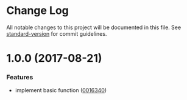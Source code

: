 # Change Log

All notable changes to this project will be documented in this file. See [standard-version](https://github.com/conventional-changelog/standard-version) for commit guidelines.

<a name="1.0.0"></a>
# 1.0.0 (2017-08-21)


### Features

* implement basic function ([0016340](https://github.com/suzuki-shunsuke/ansible-consul/commit/0016340))
